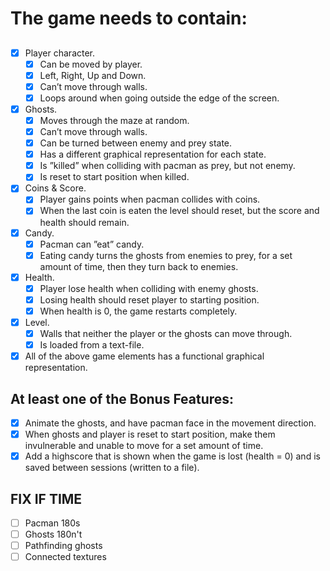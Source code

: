 # The game needs to contain:
## 
- [x] Player character.
    - [x] Can be moved by player.
    - [x] Left, Right, Up and Down.
    - [x] Can’t move through walls.
    - [x] Loops around when going outside the edge of the screen.
- [x] Ghosts.
    - [x] Moves through the maze at random.
    - [x] Can’t move through walls.
    - [x] Can be turned between enemy and prey state.
    - [x] Has a different graphical representation for each state.
    - [x] Is ”killed” when colliding with pacman as prey, but not enemy.
    - [x] Is reset to start position when killed.
- [x] Coins & Score.
    - [x] Player gains points when pacman collides with coins.
    - [x] When the last coin is eaten the level should reset, but the score and health should remain.
- [x] Candy.
    - [x] Pacman can ”eat” candy.
    - [x] Eating candy turns the ghosts from enemies to prey, for a set amount of time, then they turn back to enemies.
- [x] Health.
    - [x] Player lose health when colliding with enemy ghosts.
    - [x] Losing health should reset player to starting position.
    - [x] When health is 0, the game restarts completely.
- [x] Level.
    - [x] Walls that neither the player or the ghosts can move through.
    - [x] Is loaded from a text-file.
- [x] All of the above game elements has a functional graphical representation.
## At least one of the Bonus Features:
- [x] Animate the ghosts, and have pacman face in the movement direction.
- [x] When ghosts and player is reset to start position, make them invulnerable and unable to move for a set amount of time.
- [x] Add a highscore that is shown when the game is lost (health = 0) and is saved between sessions (written to a file).

## FIX IF TIME
- [ ] Pacman 180s
- [ ] Ghosts 180n't
- [ ] Pathfinding ghosts
- [ ] Connected textures